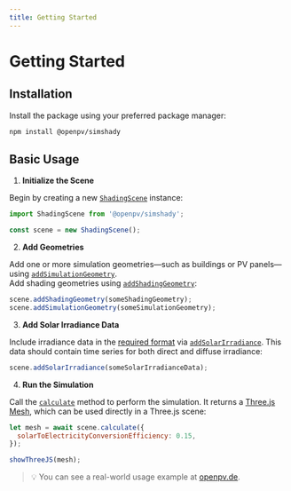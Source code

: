 ```yaml
---
title: Getting Started
---
```


# Getting Started

## Installation

Install the package using your preferred package manager:

```bash
npm install @openpv/simshady
```

## Basic Usage

1. **Initialize the Scene**

Begin by creating a new [`ShadingScene`](/classes/index.ShadingScene.html) instance:

```javascript
import ShadingScene from '@openpv/simshady';

const scene = new ShadingScene();
```

2. **Add Geometries**

Add one or more simulation geometries—such as buildings or PV panels—using [`addSimulationGeometry`](/classes/index.ShadingScene.html#addsimulationgeometry).  
Add shading geometries using [`addShadingGeometry`](/classes/index.ShadingScene.html#addshadinggeometry):

```javascript
scene.addShadingGeometry(someShadingGeometry);
scene.addSimulationGeometry(someSimulationGeometry);
```

3. **Add Solar Irradiance Data**

Include irradiance data in the [required format](/types/utils.SolarIrradianceData.html) via [`addSolarIrradiance`](/classes/index.ShadingScene.html#addsolarirradiance). This data should contain time series for both direct and diffuse irradiance:

```javascript
scene.addSolarIrradiance(someSolarIrradianceData);
```

4. **Run the Simulation**

Call the [`calculate`](/classes/index.ShadingScene.html#calculate) method to perform the simulation. It returns a [Three.js Mesh](https://threejs.org/docs/#api/en/objects/Mesh), which can be used directly in a Three.js scene:

```javascript
let mesh = await scene.calculate({
  solarToElectricityConversionEfficiency: 0.15,
});

showThreeJS(mesh);
```

> 💡 You can see a real-world usage example at [openpv.de](https://openpv.de).
